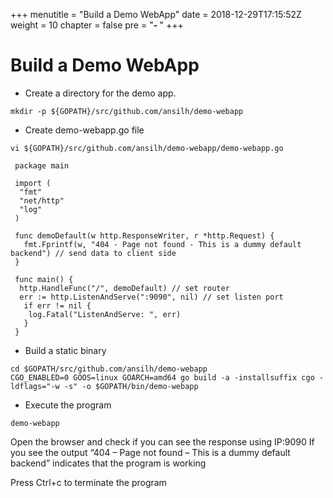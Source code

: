 +++
menutitle = "Build a Demo WebApp"
date = 2018-12-29T17:15:52Z
weight = 10
chapter = false
pre = "<b>- </b>"
+++
# Build a Demo WebApp

* Create a directory for the demo app.
```
mkdir -p ${GOPATH}/src/github.com/ansilh/demo-webapp
```

* Create demo-webapp.go file
```
vi ${GOPATH}/src/github.com/ansilh/demo-webapp/demo-webapp.go
```
```
 package main

 import (
  "fmt"
  "net/http"
  "log"
 )

 func demoDefault(w http.ResponseWriter, r *http.Request) {
   fmt.Fprintf(w, "404 - Page not found - This is a dummy default backend") // send data to client side
 }

 func main() {
  http.HandleFunc("/", demoDefault) // set router
  err := http.ListenAndServe(":9090", nil) // set listen port
   if err != nil {
    log.Fatal("ListenAndServe: ", err)
   }
 }
```

* Build a static binary
```
cd $GOPATH/src/github.com/ansilh/demo-webapp
CGO_ENABLED=0 GOOS=linux GOARCH=amd64 go build -a -installsuffix cgo -ldflags="-w -s" -o $GOPATH/bin/demo-webapp
```

* Execute the program
```
demo-webapp
```
Open the browser and check if you can see the response using IP:9090
If you see the output “404 – Page not found – This is a dummy default backend” indicates that the program is working

Press Ctrl+c to terminate the program
